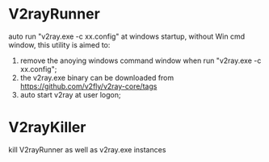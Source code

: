 # V2rayRunner
auto run "v2ray.exe -c xx.config" at windows startup, without Win cmd window, this utility is aimed to:
1. remove the anoying windows command window when run "v2ray.exe -c xx.config";
2. the v2ray.exe binary can be downloaded from https://github.com/v2fly/v2ray-core/tags
3. auto start v2ray at user logon;

# V2rayKiller
kill V2rayRunner as well as v2ray.exe instances
